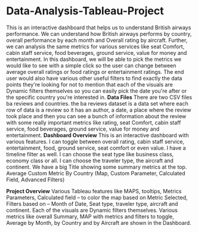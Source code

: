# Data-Analysis-Tableau-Project

This is an interactive dashboard that helps us to understand British airways performance. We can understand how British airways performs by country, overall performance by each month and Overall rating by aircraft. Further, we can analysis the same metrics for various services like seat Comfort, cabin staff service, food beverages, ground service, value for money and entertainment.
In this dashboard, we will be able to pick the metrics we would like to see with a simple click so the user can change between average overall ratings or food ratings or entertainment ratings.
The end user would also have various other useful filters to find exactly the data points they're looking for not to mention that each of the visuals are Dynamic filters themselves so you can easily pick the date you're after or the specific country you're interested in.
**Data Files**
There are two CSV files ba reviews and countries.
 the ba reviews dataset is a data set where each row of data is a review so it has an author, a date, a place where the review took place and then you can see a bunch of information about the review with some really important metrics like rating, seat Comfort, cabin staff service,  food beverages, ground service, value for money and entertainment. 
**Dashboard Overview**
This is an interactive dashboard with various features. I can toggle between overall rating, cabin staff service, entertainment, food, ground service, seat comfort or even value. I have a timeline filter as well. I can choose the seat type like business class, economy class or all.  I can choose the traveler type, the aircraft and continent.  We have a big Title showing some summary metrics at the top. Average Custom Metric By Country (Map, Custom Parameter, Calculated Field, Advanced Filters)

**Project Overview**
Various Tableau features like MAPS, tooltips, Metrics Parameters, Calculated field – to color the map based on Metric Selected, Filters based on – Month of Date, Seat type, traveler type, aircraft and continent.  Each of the visuals are Dynamic filters themselves. Various metrics like overall Summary, MAP with metrics and filters to toggle, Average <metric selected> by Month, by Country and by Aircraft are shown in the Dashboard.
